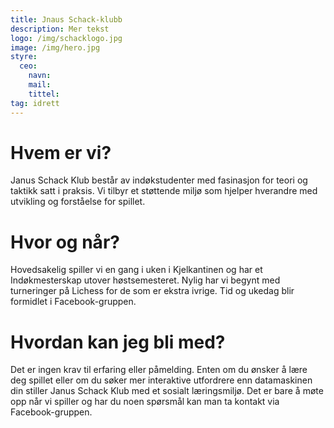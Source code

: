 ```yaml
---
title: Jnaus Schack-klubb
description: Mer tekst
logo: /img/schacklogo.jpg
image: /img/hero.jpg
styre:
  ceo:
    navn:
    mail:
    tittel:
tag: idrett
---
```


# Hvem er vi?

Janus Schack Klub består av indøkstudenter med fasinasjon for teori og taktikk satt i praksis. Vi tilbyr et støttende miljø som hjelper hverandre med utvikling og forståelse for spillet.

# Hvor og når?

Hovedsakelig spiller vi en gang i uken i Kjelkantinen og har et Indøkmesterskap utover høstsemesteret. Nylig har vi begynt med turneringer på Lichess for de som er ekstra ivrige. Tid og ukedag blir formidlet i Facebook-gruppen.

# Hvordan kan jeg bli med?

Det er ingen krav til erfaring eller påmelding. Enten om du ønsker å lære deg spillet eller om du søker mer interaktive utfordrere enn datamaskinen din stiller Janus Schack Klub med et sosialt læringsmiljø. Det er bare å møte opp når vi spiller og har du noen spørsmål kan man ta kontakt via Facebook-gruppen.
